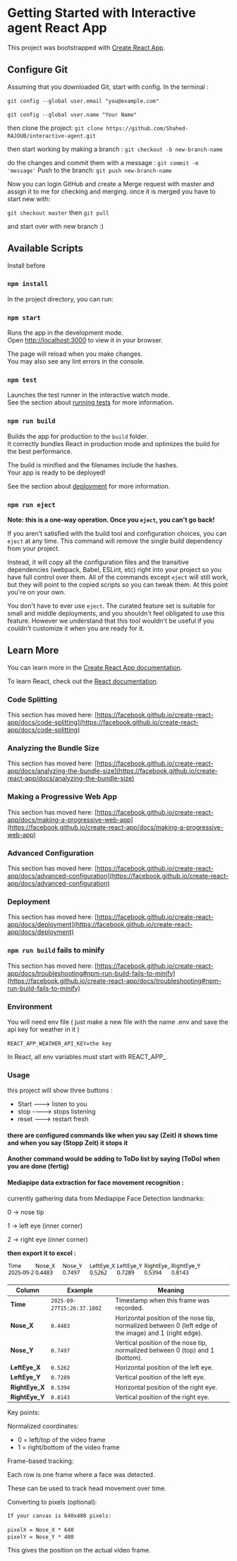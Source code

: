 # Getting Started with Interactive agent React App

This project was bootstrapped with [Create React App](https://github.com/facebook/create-react-app).

## Configure Git

Assuming that you downloaded Git, start with config. In the terminal :

``
git config --global user.email "you@example.com"
``

``
git config --global user.name "Your Name"
``

then clone the project:
``
git clone https://github.com/Shahed-RAJOUB/interactive-agent.git
``

then start working by making a branch :
``
git checkout -b new-branch-name
``

do the changes and commit them with a message :
``
git commit -m 'message'
``
Push to the branch:
``
git push new-branch-name
``

Now you can login GitHub and create a Merge request with master and assign it to me for checking and merging.
once it is merged you have to start new with:

``
git checkout master
``
then 
``
git pull
``

and start over with new branch :) 

## Available Scripts

Install before 

### `npm install`

In the project directory, you can run:

### `npm start`

Runs the app in the development mode.\
Open [http://localhost:3000](http://localhost:3000) to view it in your browser.

The page will reload when you make changes.\
You may also see any lint errors in the console.

### `npm test`

Launches the test runner in the interactive watch mode.\
See the section about [running tests](https://facebook.github.io/create-react-app/docs/running-tests) for more information.

### `npm run build`

Builds the app for production to the `build` folder.\
It correctly bundles React in production mode and optimizes the build for the best performance.

The build is minified and the filenames include the hashes.\
Your app is ready to be deployed!

See the section about [deployment](https://facebook.github.io/create-react-app/docs/deployment) for more information.

### `npm run eject`

**Note: this is a one-way operation. Once you `eject`, you can't go back!**

If you aren't satisfied with the build tool and configuration choices, you can `eject` at any time. This command will remove the single build dependency from your project.

Instead, it will copy all the configuration files and the transitive dependencies (webpack, Babel, ESLint, etc) right into your project so you have full control over them. All of the commands except `eject` will still work, but they will point to the copied scripts so you can tweak them. At this point you're on your own.

You don't have to ever use `eject`. The curated feature set is suitable for small and middle deployments, and you shouldn't feel obligated to use this feature. However we understand that this tool wouldn't be useful if you couldn't customize it when you are ready for it.

## Learn More

You can learn more in the [Create React App documentation](https://facebook.github.io/create-react-app/docs/getting-started).

To learn React, check out the [React documentation](https://reactjs.org/).

### Code Splitting

This section has moved here: [https://facebook.github.io/create-react-app/docs/code-splitting](https://facebook.github.io/create-react-app/docs/code-splitting)

### Analyzing the Bundle Size

This section has moved here: [https://facebook.github.io/create-react-app/docs/analyzing-the-bundle-size](https://facebook.github.io/create-react-app/docs/analyzing-the-bundle-size)

### Making a Progressive Web App

This section has moved here: [https://facebook.github.io/create-react-app/docs/making-a-progressive-web-app](https://facebook.github.io/create-react-app/docs/making-a-progressive-web-app)

### Advanced Configuration

This section has moved here: [https://facebook.github.io/create-react-app/docs/advanced-configuration](https://facebook.github.io/create-react-app/docs/advanced-configuration)

### Deployment

This section has moved here: [https://facebook.github.io/create-react-app/docs/deployment](https://facebook.github.io/create-react-app/docs/deployment)

### `npm run build` fails to minify

This section has moved here: [https://facebook.github.io/create-react-app/docs/troubleshooting#npm-run-build-fails-to-minify](https://facebook.github.io/create-react-app/docs/troubleshooting#npm-run-build-fails-to-minify)

### Environment 

You will need env file ( just make a new file with the name .env and save the api key for weather in it )

``
REACT_APP_WEATHER_API_KEY=the key
``

In React, all env variables must start with REACT_APP_.

### Usage 

this project will show three buttons :
- Start ---> listen to you
- stop ----> stops listening
- reset ---> restart fresh

#### there are configured commands like when you say (Zeit) it shows time and when you say (Stopp Zeit) it stops it
#### Another command would be adding to ToDo list by saying (ToDo) when you are done (fertig)


#### Mediapipe data extraction for face movement recognition :

currently gathering data from Mediapipe Face Detection landmarks:

0 → nose tip

1 → left eye (inner corner)

2 → right eye (inner corner)

**then export it to excel :** 

![img.png](img.png)

| Column         | Example                    | Meaning                                                                                                |
| -------------- | -------------------------- | ------------------------------------------------------------------------------------------------------ |
| **Time**       | `2025-09-27T15:26:37.180Z` | Timestamp when this frame was recorded.                                                                |
| **Nose_X**     | `0.4483`                   | Horizontal position of the nose tip, normalized between 0 (left edge of the image) and 1 (right edge). |
| **Nose_Y**     | `0.7497`                   | Vertical position of the nose tip, normalized between 0 (top) and 1 (bottom).                          |
| **LeftEye_X**  | `0.5262`                   | Horizontal position of the left eye.                                                                   |
| **LeftEye_Y**  | `0.7289`                   | Vertical position of the left eye.                                                                     |
| **RightEye_X** | `0.5394`                   | Horizontal position of the right eye.                                                                  |
| **RightEye_Y** | `0.8143`                   | Vertical position of the right eye.                                                                    |

Key points:

Normalized coordinates:

* 0 = left/top of the video frame
* 1 = right/bottom of the video frame

Frame-based tracking:

Each row is one frame where a face was detected.

These can be used to track head movement over time.

Converting to pixels (optional):

```
If your canvas is 640x480 pixels:

pixelX = Nose_X * 640
pixelY = Nose_Y * 480

```

This gives the position on the actual video frame.